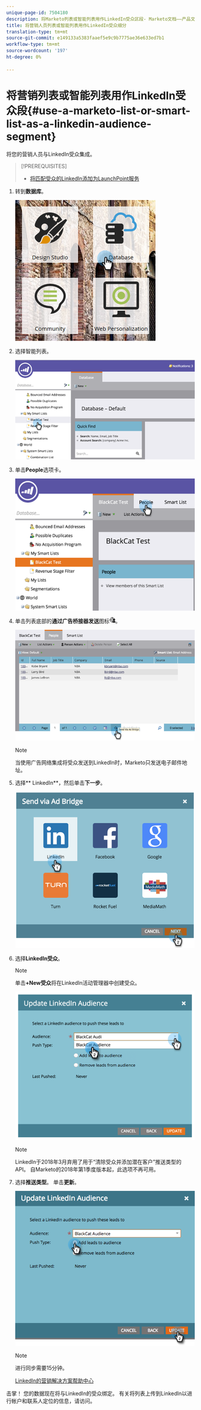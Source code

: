 ```yaml
---
unique-page-id: 7504180
description: 将Marketo列表或智能列表用作LinkedIn受众区段- Marketo文档——产品文档
title: 将营销人员列表或智能列表用作LinkedIn受众细分
translation-type: tm+mt
source-git-commit: e149133a5383faaef5e9c9b7775ae36e633ed7b1
workflow-type: tm+mt
source-wordcount: '197'
ht-degree: 0%

---
```



# 将营销列表或智能列表用作LinkedIn受众段{#use-a-marketo-list-or-smart-list-as-a-linkedin-audience-segment}

将您的营销人员与LinkedIn受众集成。

>[!PREREQUISITES]
>
>* [将匹配受众的LinkedIn添加为LaunchPoint服务](../../../../product-docs/demand-generation/ad-network-integrations/add-linkedin-matched-audiences-as-a-launchpoint-service.md)

>



1. 转到**数据库**。

   ![](assets/db.png)

1. 选择智能列表。

   ![](assets/two.png)

1. 单击&#x200B;**People**&#x200B;选项卡。

   ![](assets/three-1.png)

1. 单击列表底部的**通过广告桥接器发送**图标![—](assets/image2015-4-20-18-3a18-3a41.png)。

   ![](assets/four-1.png)

   >[!NOTE]
   >
   >当使用广告网络集成将受众发送到LinkedIn时，Marketo只发送电子邮件地址。

1. 选择** LinkedIn**，然后单击&#x200B;**下一步**。

   ![](assets/image2015-4-20-18-3a7-3a19.png)

1. 选择&#x200B;**LinkedIn受众**。

   >[!NOTE]
   >
   >单击&#x200B;**+New受众**&#x200B;将在LinkedIn活动管理器中创建受众。

   ![](assets/6.png)

   >[!NOTE]
   >
   >LinkedIn于2018年3月弃用了用于“清除受众并添加潜在客户”推送类型的API。 自Marketo的2018年第1季度版本起，此选项不再可用。

1. 选择&#x200B;**推送类型**。 单击&#x200B;**更新**。

   ![](assets/7.png)

   >[!NOTE]
   >
   >进行同步需要15分钟。

   [LinkedIn的营销解决方案帮助中心](https://www.linkedin.com/help/lms/answer/73938?query=ad%20segment)

击掌！ 您的数据现在将与LinkedIn的受众绑定。 有关将列表上传到LinkedIn以进行帐户和联系人定位的信息，请访问。